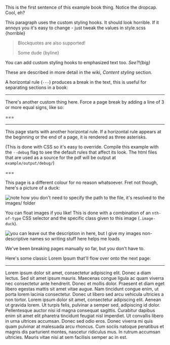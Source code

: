 This is the first sentence of this example book thing. Notice the dropcap. Cool, eh?

This paragraph uses the custom styling hooks. It should look horrible.
If it annoys you it's easy to change - just tweak the values in style.scss
{horrible}

> Blockquotes are also supported!
>
> Some dude
> {byline}

You can add custom styling hooks to emphasized text too. *See?!{big}*

These are described in more detail in the wiki, *Content styling* section.

A horizontal rule (`---`) produces a break in the text, this is useful for separating sections in a book:

---

There's another custom thing here. Force a page break by adding a line of 3 or more equal signs, like so:

===

---

This page starts with another horizontal rule.
If a horizontal rule appears at the beginning or the end of a page, it is rendered as three asterisks.

(This is done with CSS so it's easy to override. Compile this example with the `--debug` flag to see the default rules that affect its look.
The html files that are used as a source for the pdf will be output at `example/output/debug/`)

===

This page is a different colour for no reason whatsoever. Fret not though, here's a picture of a duck:

![note how you don't need to specify the path to the file, it's resolved to the images/ folder](duck.png)

You can float images if you like! This is done with a combination of an `nth-of-type` CSS selector and the specific class given to this image (`.image-duck`).

![you can leave out the description in here, but I give my images non-descriptive names so writing stuff here helps me loads](duck.png)

We've been breaking pages manually so far, but you don't have to.

Here's some classic Lorem Ipsum that'll flow over onto the next page:

---

Lorem ipsum dolor sit amet, consectetur adipiscing elit. Donec a diam lectus. Sed sit amet ipsum mauris. Maecenas congue ligula ac quam viverra nec consectetur ante hendrerit. Donec et mollis dolor. Praesent et diam eget libero egestas mattis sit amet vitae augue. Nam tincidunt congue enim, ut porta lorem lacinia consectetur. Donec ut libero sed arcu vehicula ultricies a non tortor. Lorem ipsum dolor sit amet, consectetur adipiscing elit. Aenean ut gravida lorem. Ut turpis felis, pulvinar a semper sed, adipiscing id dolor. Pellentesque auctor nisi id magna consequat sagittis. Curabitur dapibus enim sit amet elit pharetra tincidunt feugiat nisl imperdiet. Ut convallis libero in urna ultrices accumsan. Donec sed odio eros. Donec viverra mi quis quam pulvinar at malesuada arcu rhoncus. Cum sociis natoque penatibus et magnis dis parturient montes, nascetur ridiculus mus. In rutrum accumsan ultricies. Mauris vitae nisi at sem facilisis semper ac in est.

